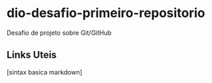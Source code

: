 # dio-desafio-primeiro-repositorio
Desafio de projeto sobre Git/GitHub

## Links Uteis
[sintax  basica markdown]
